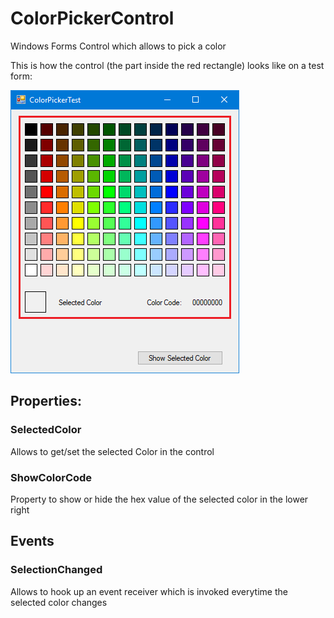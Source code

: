 # ColorPickerControl
Windows Forms Control which allows to pick a color

This is how the control (the part inside the red rectangle) looks like on a test form:

![This is how the control looks like on a test form](ColorPickerControl.png)

## Properties:

### SelectedColor
Allows to get/set the selected Color in the control

### ShowColorCode
Property to show or hide the hex value of the selected color in the lower right


## Events

### SelectionChanged
Allows to hook up an event receiver which is invoked everytime the selected color changes